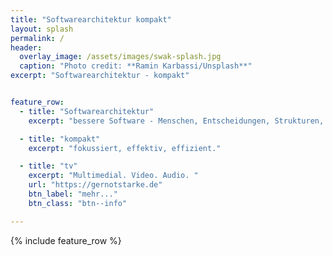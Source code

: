 ```yaml
---
title: "Softwarearchitektur kompakt"
layout: splash
permalink: /
header:
  overlay_image: /assets/images/swak-splash.jpg
  caption: "Photo credit: **Ramin Karbassi/Unsplash**"
excerpt: "Softwarearchitektur - kompakt"


feature_row:
  - title: "Softwarearchitektur"
    excerpt: "bessere Software - Menschen, Entscheidungen, Strukturen, Konzepte, Technologie"

  - title: "kompakt"
    excerpt: "fokussiert, effektiv, effizient."

  - title: "tv"
    excerpt: "Multimedial. Video. Audio. "
    url: "https://gernotstarke.de"
    btn_label: "mehr..."
    btn_class: "btn--info"

---
```



{% include feature_row %}





